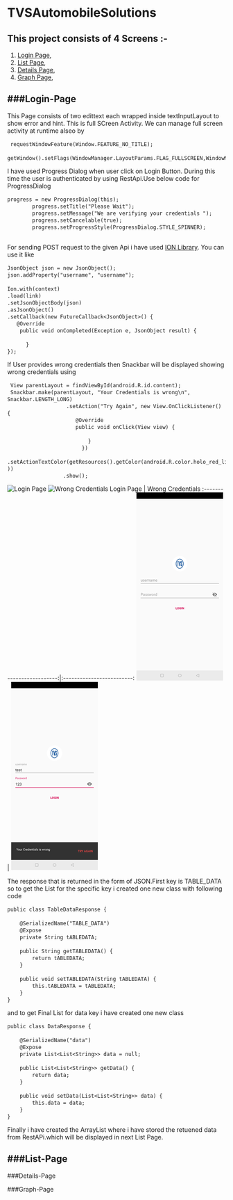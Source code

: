 # TVSAutomobileSolutions

This project consists of 4 Screens :-
--------------------------------------
1. [Login Page](#Login-Page),
2. [List Page](#List-Page),
3. [Details Page](#Details-Page),
4. [Graph Page](#Graph-Page),

###Login-Page
--------------
This Page consists of two edittext each wrapped inside textInputLayout to show error and hint. This is full SCreen Activity. We can manage full screen activity at runtime alseo by
```
 requestWindowFeature(Window.FEATURE_NO_TITLE);
 getWindow().setFlags(WindowManager.LayoutParams.FLAG_FULLSCREEN,WindowManager.LayoutParams.FLAG_FULLSCREEN);

```
I have used Progress Dialog when user click on Login Button. During this time the user is authenticated by using RestApi.Use below code for ProgressDialog
```
progress = new ProgressDialog(this);
        progress.setTitle("Please Wait");
        progress.setMessage("We are verifying your credentials ");
        progress.setCancelable(true);
        progress.setProgressStyle(ProgressDialog.STYLE_SPINNER);
        
```

For sending POST request to the given Api i have used [ION Library](https://github.com/koush/ion). You can use it like
```
JsonObject json = new JsonObject();
json.addProperty("username", "username");

Ion.with(context)
.load(link)
.setJsonObjectBody(json)
.asJsonObject()
.setCallback(new FutureCallback<JsonObject>() {
   @Override
    public void onCompleted(Exception e, JsonObject result) {
       
      }
});

```
If User provides wrong credentials then Snackbar will be displayed showing wrong credentials using
```
 View parentLayout = findViewById(android.R.id.content);
 Snackbar.make(parentLayout, "Your Credentials is wrong\n", Snackbar.LENGTH_LONG)
                   .setAction("Try Again", new View.OnClickListener() {
                      @Override
                      public void onClick(View view) {

                          }
                        })
                      .setActionTextColor(getResources().getColor(android.R.color.holo_red_light ))
                  .show();
```
![Login Page]()
![Wrong Credentials]()
Login Page             |  Wrong Credentials
:-------------------------:|:-------------------------:
![](https://github.com/ItsMeVikash/TVSAutomobileSolutions/blob/master/Screenshots/login.png?raw=true)  |  ![](https://github.com/ItsMeVikash/TVSAutomobileSolutions/blob/master/Screenshots/login1.png?raw=true)

The response that is returned in the form of JSON.First key is TABLE_DATA so to get the List for the specific key i created one new class with following code

```
public class TableDataResponse {

    @SerializedName("TABLE_DATA")
    @Expose
    private String tABLEDATA;

    public String getTABLEDATA() {
        return tABLEDATA;
    }

    public void setTABLEDATA(String tABLEDATA) {
        this.tABLEDATA = tABLEDATA;
    }
}
```
and to get Final List for data key i have created one new class
```
public class DataResponse {

    @SerializedName("data")
    @Expose
    private List<List<String>> data = null;

    public List<List<String>> getData() {
        return data;
    }

    public void setData(List<List<String>> data) {
        this.data = data;
    }
}
```
Finally i have created the ArrayList<GenericType> where i have stored the retuened data from RestAPi.which will be displayed in next List Page.
 
###List-Page
-------------


###Details-Page

###Graph-Page

